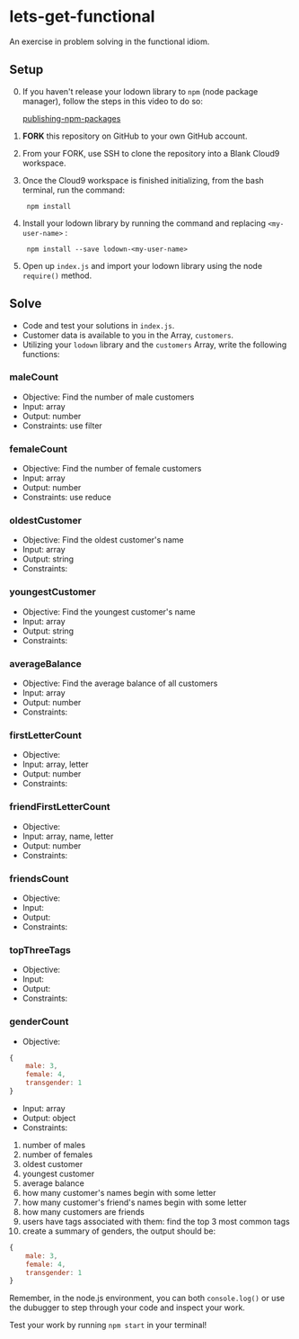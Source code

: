 # lets-get-functional

An exercise in problem solving in the functional idiom.

## Setup

0. If you haven't release your lodown library to `npm` (node package manager), follow the steps in this video to do so:

    [publishing-npm-packages](https://docs.npmjs.com/getting-started/publishing-npm-packages)


1. **FORK** this repository on GitHub to your own GitHub account.

2. From your FORK, use SSH to clone the repository into a Blank Cloud9 workspace.

3. Once the Cloud9 workspace is finished initializing, from the bash terminal, run the command:

        npm install

4. Install your lodown library by running the command and replacing `<my-user-name>` :

        npm install --save lodown-<my-user-name>

5. Open up `index.js` and import your lodown library using the node `require()` method.

## Solve

- Code and test your solutions in `index.js`.
- Customer data is available to you in the Array, `customers`.
- Utilizing your `lodown` library and the `customers` Array, write the following functions:

### maleCount
- Objective: Find the number of male customers
- Input: array
- Output: number
- Constraints: use filter

### femaleCount
- Objective: Find the number of female customers
- Input: array
- Output: number
- Constraints: use reduce

### oldestCustomer
- Objective: Find the oldest customer's name
- Input: array
- Output: string
- Constraints:

### youngestCustomer
- Objective: Find the youngest customer's name
- Input: array
- Output: string
- Constraints:

### averageBalance
- Objective: Find the average balance of all customers
- Input: array
- Output: number
- Constraints:

### firstLetterCount
- Objective:
- Input: array, letter
- Output: number
- Constraints:

### friendFirstLetterCount
- Objective:
- Input: array, name, letter
- Output: number
- Constraints:

### friendsCount
- Objective:
- Input:
- Output:
- Constraints:

### topThreeTags
- Objective:
- Input:
- Output:
- Constraints:

### genderCount
- Objective:
```javascript
{
    male: 3,
    female: 4,
    transgender: 1
}
```
- Input: array
- Output: object
- Constraints:

1. number of males
2. number of females
3. oldest customer
4. youngest customer
5. average balance
6. how many customer's names begin with some letter
7. how many customer's friend's names begin with some letter
8. how many customers are friends
9. users have tags associated with them: find the top 3 most common tags
10. create a summary of genders, the output should be:

```javascript
{
    male: 3,
    female: 4,
    transgender: 1
}
```

Remember, in the node.js environment, you can both `console.log()` or use the dubugger to step through your code and inspect your work.

Test your work by running `npm start` in your terminal!
